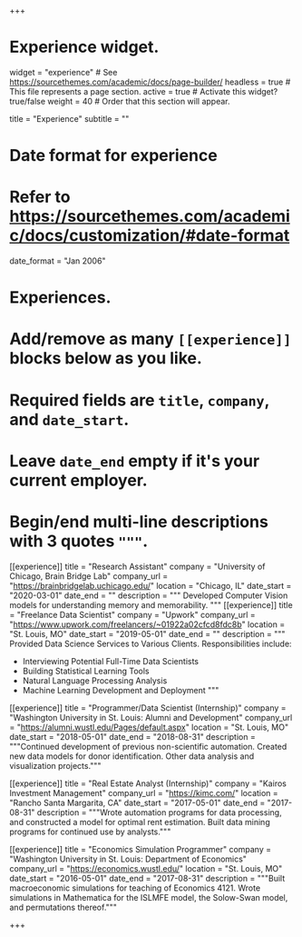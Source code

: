 +++
# Experience widget.
widget = "experience"  # See https://sourcethemes.com/academic/docs/page-builder/
headless = true  # This file represents a page section.
active = true  # Activate this widget? true/false
weight = 40  # Order that this section will appear.

title = "Experience"
subtitle = ""

# Date format for experience
#   Refer to https://sourcethemes.com/academic/docs/customization/#date-format
date_format = "Jan 2006"

# Experiences.
#   Add/remove as many `[[experience]]` blocks below as you like.
#   Required fields are `title`, `company`, and `date_start`.
#   Leave `date_end` empty if it's your current employer.
#   Begin/end multi-line descriptions with 3 quotes `"""`.
[[experience]]
  title = "Research Assistant"
  company = "University of Chicago, Brain Bridge Lab"
  company_url = "https://brainbridgelab.uchicago.edu/"
  location = "Chicago, IL"
  date_start = "2020-03-01"
  date_end = ""
  description = """
    Developed Computer Vision models for understanding memory and memorability.
  """
[[experience]]
  title = "Freelance Data Scientist"
  company = "Upwork"
  company_url = "https://www.upwork.com/freelancers/~01922a02cfcd8fdc8b"
  location = "St. Louis, MO"
  date_start = "2019-05-01"
  date_end = ""
  description = """ Provided Data Science Services to Various Clients.
  Responsibilities include:

  * Interviewing Potential Full-Time Data Scientists
  * Building Statistical Learning Tools
  * Natural Language Processing Analysis
  * Machine Learning Development and Deployment
  """

[[experience]]
  title = "Programmer/Data Scientist (Internship)"
  company = "Washington University in St. Louis: Alumni and Development"
  company_url = "https://alumni.wustl.edu/Pages/default.aspx"
  location = "St. Louis, MO"
  date_start = "2018-05-01"
  date_end = "2018-08-31"
  description = """Continued development of previous non-scientific automation. Created new data models for donor identification. Other data analysis and visualization projects."""

 [[experience]]
 title = "Real Estate Analyst (Internship)"
 company = "Kairos Investment Management"
 company_url = "https://kimc.com/"
 location = "Rancho Santa Margarita, CA"
 date_start = "2017-05-01"
 date_end = "2017-08-31"
 description = """Wrote automation programs for data processing, and constructed a model for optimal rent estimation. Built data mining programs for continued use by analysts."""

 [[experience]]
 title = "Economics Simulation Programmer"
 company = "Washington University in St. Louis: Department of Economics"
 company_url = "https://economics.wustl.edu/"
 location = "St. Louis, MO"
 date_start = "2016-05-01"
 date_end = "2017-08-31"
 description = """Built macroeconomic simulations for teaching of Economics 4121. Wrote simulations in Mathematica for the ISLMFE model, the Solow-Swan model, and permutations thereof."""

+++
